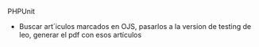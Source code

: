 
PHPUnit

- Buscar art´iculos marcados en OJS, pasarlos a la version de testing de leo, generar el pdf con esos artículos

